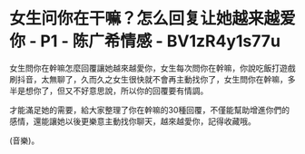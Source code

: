 # 女生问你在干嘛？怎么回复让她越来越爱你 - P1 - 陈广希情感 - BV1zR4y1s77u

女生問你在幹嘛怎麼回覆讓她越來越愛你，女生每次問你在幹嘛，你說吃飯打遊戲刷抖音，太無聊了，久而久之女生很快就不會再主動找你了，女生問你在幹嘛，多半是想你了，但又不好意思說，所以你的回覆要有情調。

才能滿足她的需要，給大家整理了你在幹嘛的30種回覆，不僅能幫助增進你們的感情，還能讓她以後更樂意主動找你聊天，越來越愛你，記得收藏哦。

(音樂)。